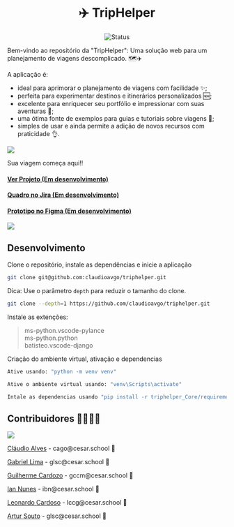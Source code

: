 <h1 align="center">✈️ TripHelper </h1>

<p align="center">
    <img src="https://img.shields.io/badge/Status-Em%20desenvolvimento-green?style=flat-square" alt="Status">
</p>

<p>Bem-vindo ao repositório da "TripHelper": Uma solução web para um planejamento de viagens descomplicado. 🗺️✈️
</p>

<p>A aplicação é:</p>

- ideal para aprimorar o planejamento de viagens com facilidade ✨;
- perfeita para experimentar destinos e itinerários personalizados 🆕;
- excelente para enriquecer seu portfólio e impressionar com suas aventuras 📁;
- uma ótima fonte de exemplos para guias e tutoriais sobre viagens 📃;
- simples de usar e ainda permite a adição de novos recursos com praticidade 👌.

![](https://i.imgur.com/waxVImv.png)

Sua viagem começa aqui!!

#### [Ver Projeto (Em desenvolvimento)]()
#### [Quadro no Jira (Em desenvolvimento)]()
#### [Prototipo no Figma (Em desenvolvimento)]()
![](https://i.imgur.com/waxVImv.png)

## Desenvolvimento
<p>Clone o repositório, instale as dependências e inicie a aplicação</p>

```bash
git clone git@github.com:claudioavgo/triphelper.git
```
Dica: Use o parâmetro `depth` para reduzir o tamanho do clone.

```sh
git clone --depth=1 https://github.com/claudioavgo/triphelper.git
```
<p>Instale as extenções:</p>

> 	ms-python.vscode-pylance <br>
>	ms-python.python <br>
>	batisteo.vscode-django

<p>Criação do ambiente virtual, ativação e dependencias</p>

```bash
Ative usando: "python -m venv venv"

Ative o ambiente virtual usando: "venv\Scripts\activate"

Intale as dependencias usando "pip install -r triphelper_Core/requirements.txt"
```

<h2>Contribuidores 👨‍👩‍👧‍👦</h2>
<a href="https://github.com/claudioavgo/triphelper/graphs/contributors">
  <img src="https://contrib.rocks/image?repo=claudioavgo/triphelper" />
</a>


<p><a href="github.com/claudioavgo">Cláudio Alves</a> - cago@cesar.school 📩</p>
<p><a href="github.com/GabrielLimaSC">Gabriel Lima</a> - glsc@cesar.school 📩</p>
<p><a href="github.com/cardozoguilherme">Guilherme Cardozo</a> - gccm@cesar.school 📩</p>
<p><a href="github.com/ianbnunes">Ian Nunes</a> - ibn@cesar.school 📩</p>
<p><a href="github.com/GabrielLimaSC">Leonardo Cardoso</a> - lccg@cesar.school 📩</p> 
<p><a href="github.com/artursouto">Artur Souto</a> - glsc@cesar.school 📩</p>


